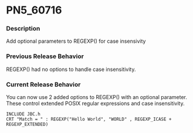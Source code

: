 # PN5_60716

<PageHeader />

### Description

Add optional parameters to REGEXP() for case insensivity



### Previous Release Behavior

REGEXP() had no options to handle case insensitivity.



### Current Release Behavior

You can now use 2 added options to REGEXP() with an optional parameter. These control extended POSIX regular expressions and case insensitivity.

```
INCLUDE JBC.h
CRT "Match = " : REGEXP("Hello World", "WORLD" , REGEXP_ICASE + REGEXP_EXTENDED)
```
